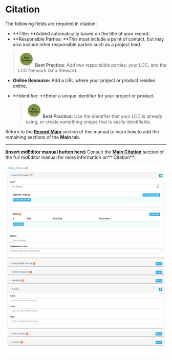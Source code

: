 # Citation

The following fields are required in citation:

* **Title: **Added automatically based on the title of your record.
*  **Responsible Parties:  **This must include a point of contact, but may also include other responsible parties such as a project lead.  
  > ![](/assets/best_practice_small.png)**Best Practice**: Add two responsible parties: your LCC, and the LCC Network Data Steward.

* **Online Resource:** Add a URL where your project or product resides online.

* **Identifier: **Enter a unique identifier for your project or product.

  > ![](/assets/best_practice_small.png)**Best Practice**: Use the identifier that your LCC is already using, or create something unique that is easily identifiable.

Return to the [**Record Main**](/record/edit/main.md) section of this manual to learn how to add the remaining sections of the **Main** tab.

---

**\(insert mdEditor manual button here\)** Consult the [**Main Citation**](https://adiwg.gitbooks.io/mdeditor/content/record/edit/main/citation.html) section of the full mdEditor manual for more information on** Citation**.

![](/assets/main_citation_window.png)

